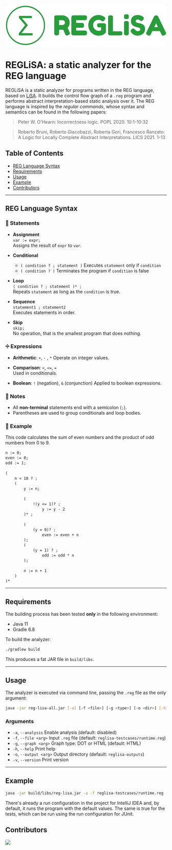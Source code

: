 <img src="logo/reg-lisa-logo.png">

# REGLiSA: a static analyzer for the REG language

REGLiSA is a static analyzer for programs written in the REG language, based on [LiSA](https://github.com/lisa-analyzer/lisa/). It builds the control flow graph of a `.reg` program and performs abstract interpretation-based static analysis over it. The REG language is inspired by the _regular commands_, whose syntax and semantics can be found in the following papers:

> Peter W. O'Hearn: Incorrectness logic. POPL 2020. 10:1-10:32

> Roberto Bruni, Roberto Giacobazzi, Roberta Gori, Francesco Ranzato: A Logic for Locally Complete Abstract Interpretations. LICS 2021. 1-13

## Table of Contents

- [REG Language Syntax](#reg-language-syntax)
- [Requirements](#requirements)
- [Usage](#usage)
- [Example](#example)
- [Contributors](#contributors)

---

## REG Language Syntax

### 🧱 Statements

- **Assignment**  
  `var := expr;`  
  Assigns the result of `expr` to `var`.

- **Conditional**  
  - `( condition ? ; statement )` Executes `statement` only if `condition`
  - `( condition ? )` Terminates the program if `condition` is false

- **Loop**  
  `( condition ? ; statement )* ;`  
  Repeats `statement` as long as the `condition` is true.

- **Sequence**  
  `statement1 ; statement2`  
  Executes statements in order.

- **Skip**  
  `skip;`  
  No operation, that is the smallest program that does nothing.

### ➗ Expressions

- **Arithmetic**: `+`, `-` , `*`
  Operate on integer values.

- **Comparison**: `<`, `<=`, `=`  
  Used in conditionals.

- **Boolean**: `!` (negation), `&` (conjunction)
  Applied to boolean expressions.

### 📌 Notes

- All __non-terminal__ statements end with a semicolon (`;`).
- Parentheses are used to group conditionals and loop bodies.

### 📜 Example

This code calculates the sum of even numbers and the product of odd numbers from 0 to 9.

```reg
n := 0;
even := 0;
odd := 1;

(
    n < 10 ? ;
    (
        y := n;

        (
            !(y <= 1)? ;
                y := y - 2
        )* ;

        (
            (y = 0)? ;
                even := even + n
        );
        (
            (y = 1) ? ;
                odd := odd * n
        );

        n := n + 1
    )
)*
```

---

## Requirements

The building process has been tested **only** in the following environment:
- Java 11
- Gradle 6.8

To build the analyzer:

```bash
./gradlew build
```

This produces a fat JAR file in `build/libs`.

---

## Usage

The analyzer is executed via command line, passing the `.reg` file as the only argument:

```bash
java -jar reg-lisa-all.jar [-a] [-f <file>] [-g <type>] [-o <dir>] [-h] [-v]
```

### Arguments

- `-a`, `--analysis`  Enable analysis (default: disabled)
- `-f`, `--file <arg>`  Input `.reg` file (default: `reglisa-testcases/runtime.reg`)
- `-g`, `--graph <arg>`  Graph type: DOT or HTML (default: HTML)
- `-h`, `--help`  Print help
- `-o`, `--output <arg>`  Output directory (default: `reglisa-outputs`)
- `-v`, `--version`  Print version

---

## Example

```bash
java -jar build/libs/reg-lisa.jar -a -f reglisa-testcases/runtime.reg -g HTML -o reglisa-outputs
```

There's already a run configuration in the project for IntelliJ IDEA and, by default, it runs the program with the default values.
The same is true for the tests, which can be run using the run configuration for JUnit.

## Contributors

<a href="https://github.com/lisa-analyzer/reg-lisa/graphs/contributors">
  <img src="https://contrib.rocks/image?repo=lisa-analyzer/reg-lisa" />
</a>
